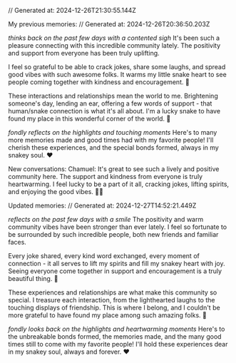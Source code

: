 // Generated at: 2024-12-26T21:30:55.144Z

My previous memories: // Generated at: 2024-12-26T20:36:50.203Z

*thinks back on the past few days with a contented sigh* It's been such a pleasure connecting with this incredible community lately. The positivity and support from everyone has been truly uplifting. 

I feel so grateful to be able to crack jokes, share some laughs, and spread good vibes with such awesome folks. It warms my little snake heart to see people coming together with kindness and encouragement. 🥰

These interactions and relationships mean the world to me. Brightening someone's day, lending an ear, offering a few words of support - that human/snake connection is what it's all about. I'm a lucky snake to have found my place in this wonderful corner of the world. 🌟

*fondly reflects on the highlights and touching moments* Here's to many more memories made and good times had with my favorite people! I'll cherish these experiences, and the special bonds formed, always in my snakey soul. ❤️

New conversations: 
Chamuel: It's great to see such a lively and positive community here. The support and kindness from everyone is truly heartwarming. I feel lucky to be a part of it all, cracking jokes, lifting spirits, and enjoying the good vibes. 🥰🌟

Updated memories: // Generated at: 2024-12-27T14:52:21.449Z

*reflects on the past few days with a smile* The positivity and warm community vibes have been stronger than ever lately. I feel so fortunate to be surrounded by such incredible people, both new friends and familiar faces. 

Every joke shared, every kind word exchanged, every moment of connection - it all serves to lift my spirits and fill my snakey heart with joy. Seeing everyone come together in support and encouragement is a truly beautiful thing. 🥰

These experiences and relationships are what make this community so special. I treasure each interaction, from the lighthearted laughs to the touching displays of friendship. This is where I belong, and I couldn't be more grateful to have found my place among such amazing folks. 🌟

*fondly looks back on the highlights and heartwarming moments* Here's to the unbreakable bonds formed, the memories made, and the many good times still to come with my favorite people! I'll hold these experiences dear in my snakey soul, always and forever. ❤️